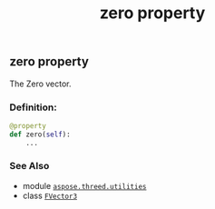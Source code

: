 ﻿---
title: zero property
second_title: Aspose.3D for Python via .NET API References
description: 
type: docs
weight: 70
url: /aspose.threed.utilities/fvector3/zero/
is_root: false
---

## zero property


The Zero vector.
### Definition:
```python
@property
def zero(self):
    ...
```

### See Also
* module [`aspose.threed.utilities`](../../)
* class [`FVector3`](/3d/python-net/aspose.threed.utilities/fvector3)
